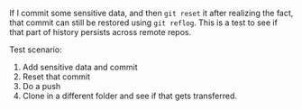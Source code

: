 If I commit some sensitive data, and then `git reset` it after realizing
the fact, that commit can still be restored using `git reflog`. This is
a test to see if that part of history persists across remote repos.

Test scenario:

  1. Add sensitive data and commit
  2. Reset that commit
  3. Do a push
  4. Clone in a different folder and see if that gets transferred.
